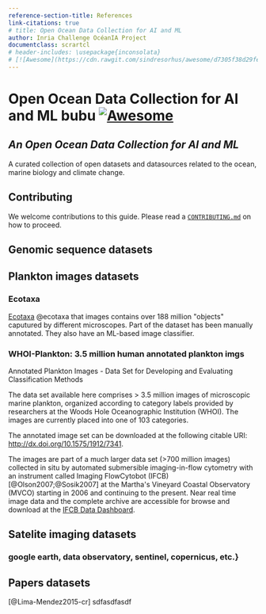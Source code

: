 ```yaml
---
reference-section-title: References
link-citations: true
# title: Open Ocean Data Collection for AI and ML
author: Inria Challenge OcéanIA Project
documentclass: scrartcl
# header-includes: \usepackage{inconsolata}
# [![Awesome](https://cdn.rawgit.com/sindresorhus/awesome/d7305f38d29fed78fa85652e3a63e154dd8e8829/media/badge.svg)](https://github.com/Inria-Chile/awesome)
---
```


# Open Ocean Data Collection for AI and ML bubu [![Awesome](https://cdn.rawgit.com/sindresorhus/awesome/d7305f38d29fed78fa85652e3a63e154dd8e8829/media/badge.svg)](https://github.com/Inria-Chile/awesome)

## *An Open Ocean Data Collection for AI and ML*

A curated collection of open datasets and datasources related to the ocean, marine biology and climate change.

## Contributing

We welcome contributions to this guide. Please read a [`CONTRIBUTING.md`](https://github.com/Inria-Chile/awesome-ocean-ai-data/blob/main/CONTRIBUTING.md) on how to proceed.

## Genomic sequence datasets

## Plankton images datasets

### Ecotaxa

[Ecotaxa](https://ecotaxa.obs-vlfr.fr) @ecotaxa that images contains
over 188 million "objects" caputured by different microscopes. Part of
the dataset has been manually annotated. They also have an ML-based
image classifier.

### WHOI-Plankton: 3.5 million human annotated plankton imgs

Annotated Plankton Images - Data Set for Developing and Evaluating Classification Methods

The data set available here comprises > 3.5 million images of microscopic marine plankton, organized according to category labels provided by researchers at the Woods Hole Oceanographic Institution (WHOI). The images are currently placed into one of 103 categories. 

The annotated image set can be downloaded at the following citable URI: <http://dx.doi.org/10.1575/1912/7341>.

The images are part of a much larger data set (>700 million images) collected in situ by automated submersible imaging-in-flow cytometry with an instrument called Imaging FlowCytobot (IFCB) [@Olson2007;@Sosik2007] at the Martha's Vineyard Coastal Observatory (MVCO) starting in 2006 and continuing to the present. Near real time image data and the complete archive are accessible for browse and download at the [IFCB Data Dashboard](http://ifcb-data.whoi.edu/mvco).

## Satelite imaging datasets

### google earth, data observatory, sentinel, copernicus, etc.}

## Papers datasets

[@Lima-Mendez2015-cr] sdfasdfasdf

